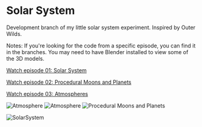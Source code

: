 # Solar System

Development branch of my little solar system experiment. Inspired by Outer Wilds.

Notes: If you're looking for the code from a specific episode, you can find it in the branches. You may need to have Blender installed to view some of the 3D models.

[Watch episode 01: Solar System](https://www.youtube.com/watch?v=7axImc1sxa0)

[Watch episode 02: Procedural Moons and Planets](https://youtu.be/lctXaT9pxA0)

[Watch episode 03: Atmospheres](https://youtu.be/DxfEbulyFcY)

![Atmosphere](https://raw.githubusercontent.com/SebLague/Images/master/Atmosphere.png)
![Atmosphere](https://a.blendernation.com/images/60ca90c8f1e962c2964a20bb20071db7.jpg)
![Procedural Moons and Planets](https://raw.githubusercontent.com/SebLague/Images/master/Procedural%20moons%20and%20planets.png)

![SolarSystem](https://github.com/SebLague/Images/blob/master/Solar%20System.png?raw=true)
